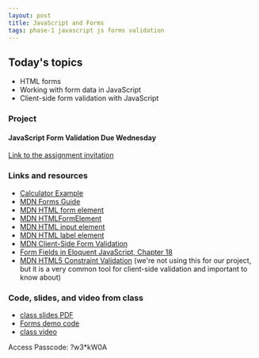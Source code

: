 ```yaml
---
layout: post
title: JavaScript and Forms
tags: phase-1 javascript js forms validation
---
```


## Today's topics

- HTML forms
- Working with form data in JavaScript
- Client-side form validation with JavaScript


### Project
#### JavaScript Form Validation Due Wednesday

[Link to the assignment invitation](https://classroom.google.com/c/MTQzODg3MTY4MzI3/a/MTY4NzgzMzAxMTEy/details)


### Links and resources
- [Calculator Example](https://repl.it/@RebeccaConley/CalculatorExample)
- [MDN Forms Guide](https://developer.mozilla.org/en-US/docs/Learn/Forms)
- [MDN HTML form element](https://developer.mozilla.org/en-US/docs/Web/HTML/Element/form)
- [MDN HTMLFormElement](https://developer.mozilla.org/en-US/docs/Web/API/HTMLFormElement/elements)
- [MDN HTML input element](https://developer.mozilla.org/en-US/docs/Web/HTML/Element/input)
- [MDN HTML label element](https://developer.mozilla.org/en-US/docs/Web/HTML/Element/label)
- [MDN Client-Side Form Validation](https://developer.mozilla.org/en-US/docs/Learn/Forms/Form_validation)
- [Form Fields in Eloquent JavaScript, Chapter 18](https://eloquentjavascript.net/18_http.html#h_H222GOgM6T)
- [MDN HTML5 Constraint Validation](https://developer.mozilla.org/en-US/docs/Web/Guide/HTML/HTML5/Constraint_validation) (we're not using this for our project, but it is a very common tool for client-side validation and important to know about)


### Code, slides, and video from class

- [class slides PDF](https://drive.google.com/file/d/1tstOD4m0YChZpq2MAEJ4VVlnuwUG-WZR/view?usp=sharing)
- [Forms demo code](https://github.com/momentum-team-1/examples/tree/master/forms-are-fine)
- [class video](https://us02web.zoom.us/rec/share/cyH9IEtE83oqG2ITx59uFBCLDkWzCY4wWapMtleuSzkUPc-ZWZieU9G2X-1An1U.QqK_rvy1S3fa68HH)

Access Passcode: ?w3*kW0A
